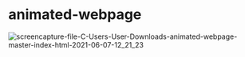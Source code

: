 # animated-webpage
![screencapture-file-C-Users-User-Downloads-animated-webpage-master-index-html-2021-06-07-12_21_23](https://user-images.githubusercontent.com/64583663/120968657-f08b3000-c78a-11eb-948f-2e2d78bb38b1.png)
